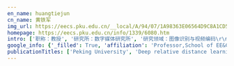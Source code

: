 ```yaml
---
en_name: huangtiejun
cn_name: 黄铁军
img_url: https://eecs.pku.edu.cn/__local/A/94/07/1A98363E06564D9C8A1CD58D183_5E6FF439_1A09.jpg?e=.jpg
homepage: https://eecs.pku.edu.cn/info/1339/6080.htm
intro: ['职称：教授', '研究所：数字媒体研究所', '研究领域：图像识别与视频编码\r\n\r\n ', '办公电话：86-10-6275 6541', '电子邮件：tjhuang@pku.edu.cn', '个人主页： ']
google_info: {'_filled': True, 'affiliation': 'Professor,School of EE&CS, Peking University', 'citedby': 5460, 'citedby5y': 4015, 'cites_per_year': {2005: 28, 2006: 49, 2007: 41, 2008: 62, 2009: 97, 2010: 101, 2011: 182, 2012: 195, 2013: 251, 2014: 357, 2015: 444, 2016: 553, 2017: 709, 2018: 902, 2019: 1114, 2020: 289}}
publicationTitles: ['Peking University', 'Deep relative distance learning: Tell the difference between similar vehicles', 'Unsupervised cross-dataset transfer learning for person re-identification', 'Probabilistic multi-task learning for visual saliency estimation in video', 'Sequential deep trajectory descriptor for action recognition with three-stream CNN', 'Overview of the MPEG-CDVS standard', 'Diversifying the image retrieval results', 'Background-modeling-based adaptive prediction for surveillance video coding', 'Keyphrase extraction using semantic networks structure analysis', 'Single underwater image enhancement with a new optical model', 'Learning affective features with a hybrid deep model for audio–visual emotion recognition', 'Social multimedia computing', 'Speech emotion recognition using deep convolutional neural network and discriminant temporal pyramid matching', 'Visual saliency with statistical priors', 'Surveillance video: The biggest big data', 'A new method to segment playfield and its applications in match analysis in sports video', 'Finding the secret of image saliency in the frequency domain', 'In vitro degradation and biocompatibility of Fe–Pd and Fe–Pt composites fabricated by spark plasma sintering', 'AVS-The Chinese next-generation video coding standard', 'Optimizing the hierarchical prediction and coding in HEVC for surveillance and conference videos with background modeling', 'A color image segmentation algorithm by using color and spatial information', 'Compact descriptors for visual search', 'The IEEE 1857 standard: Empowering smart video surveillance systems', 'Learning discriminative subspaces on random contrasts for image saliency analysis', 'Mining compact bag-of-patterns for low bit rate mobile visual search', 'Automatic webcam-based human heart rate measurements using laplacian eigenmap', 'Robust multiple cameras pedestrian detection with multi-view Bayesian network', 'An efficient coding scheme for surveillance videos captured by stationary cameras', 'Robust video fingerprinting based on visual attention regions', 'Joint semantic and latent attribute modelling for cross-class transfer learning', 'H. 264 video encryption scheme adaptive to DRM', 'X‐ray absorption spectroscopy', 'Rate-adaptive compact fisher codes for mobile visual search', 'Bubble template fabrication of chitosan/poly (vinyl alcohol) sponges for wound dressing applications', 'Cross-media analysis and reasoning: advances and directions', 'Cnn vs. sift for image retrieval: Alternative or complementary?', 'Fe–Au and Fe–Ag composites as candidates for biodegradable stent materials', 'Compact descriptors for mobile visual search and MPEG CDVS standardization', 'Group-sensitive multiple kernel learning for object recognition', 'Low-complexity and high-efficiency background modeling for surveillance video coding', 'Learning complementary saliency priors for foreground object segmentation in complex scenes', 'Multimodal deep convolutional neural network for audio-visual emotion recognition', 'Automatic interesting object extraction from images using complementary saliency maps', 'Exploiting multi-grain ranking constraints for precisely searching visually-similar vehicles', 'Joint learning of semantic and latent attributes', 'An ontology-based approach to retrieve digitized art images', 'Microstructure, mechanical property, biodegradation behavior, and biocompatibility of biodegradable Fe–Fe2O3 composites', 'Selective eigenbackground for background modeling and subtraction in crowded scenes', 'A dataset and evaluation methodology for visual saliency in video', 'Incorporating intra-class variance to fine-grained visual recognition', 'Differential effects of uridine adenosine tetraphosphateon purinoceptors in the rat isolated perfused kidney', 'Weighted component hashing of binary aggregated descriptors for fast visual search', 'A logic for reasoning about game strategies', 'Depth-preserving warping for stereo image retargeting', 'Learning long-term dependencies for action recognition with a biologically-inspired deep network', 'Uridine adenosine tetraphosphate activation of the purinergic receptor P2Y enhances in vitro vascular calcification', 'Multi-task rank learning for visual saliency estimation', 'Learning deep trajectory descriptor for action recognition in videos using deep neural networks', 'Wavelet based smoke detection method with RGB Contrast-image and shape constrain', 'Uridine adenosine tetraphosphate (Up4A) is a strong inductor of smooth muscle cell migration via activation of the P2Y2 receptor and cross-communication to the PDGF receptor', 'A multimodal video copy detection approach with sequential pyramid matching', 'Learning compact visual descriptor for low bit rate mobile landmark search', 'Compact descriptors for video analysis: The emerging MPEG standard', 'AVS2? Making video coding smarter [standards in a nutshell]', 'Salient region detection and segmentation for general object recognition and image understanding', 'Visual ontology construction for digitized art image retrieval', 'Iohexol plasma clearance measurement in older adults with chronic kidney disease—sampling time matters', 'An efficient linear approximation of acceleration method for milling stability prediction', 'Estimating visual saliency through single image optimization', 'Optimizing JPEG quantization table for low bit rate mobile visual search', 'The endothelium-derived contracting factor uridine adenosine tetraphosphate induces P2Y2-mediated pro-inflammatory signaling by monocyte chemoattractant …', 'Robust fisher codes for large scale image retrieval', 'Hnip: Compact deep invariant representations for video matching, localization, and retrieval', 'A robust feature extraction algorithm for audio fingerprinting', 'Learning contextual dependency network models for link-based classification', 'Two-phase web site classification based on hidden markov tree models', 'Sequence multi-labeling: A unified video annotation scheme with spatial and temporal context', 'Adenosine 5′-tetraphosphate is a highly potent purinergic endothelium-derived vasoconstrictor', 'Synthesis of Unsupported d1–dx Oxido-Bridged Heterobimetallic Complexes Containing VIV: A New Direction for Metal-to-Metal Charge Transfer', 'A coding unit classification based AVC-to-HEVC transcoding with background modeling for surveillance videos', 'A DRM architecture for manageable P2P based IPTV system', 'Exploiting multi-context analysis in semantic image classification', 'Hamming compatible quantization for hashing', 'A background proportion adaptive Lagrange multiplier selection method for surveillance video on HEVC', 'Compact deep invariant descriptors for video retrieval', 'Quaternary arrangement of an active, native group II intron ribonucleoprotein complex revealed by small-angle X-ray scattering', 'Towards mobile document image retrieval for digital library', 'Content-based copy detection through multimodal feature representation and temporal pyramid matching', 'Video copy detection using a soft cascade of multimodal features', 'Selective eigenbackgrounds method for background subtraction in crowed scenes', 'Cost-sensitive rank learning from positive and unlabeled data for visual saliency estimation', 'Imitating the brain with neurocomputer a “new” way towards artificial general intelligence', 'Saliency detection based on 2d log-gabor wavelets and center bias', 'Watermark detection schemes with high security', 'Bi-directional cascade network for perceptual edge detection', 'Video copy-detection and localization with a scalable cascading framework', 'Mediaprinting: Identifying multimedia content for digital rights management', 'Dynamic telephone number assignment', 'PKU-IDM@ TRECVid 2011 CBCD: content-based copy detection with cascade of multimodal features and temporal pyramid matching', 'An overview of 3D video representation and coding', 'Multi-polarity text segmentation using graph theory', 'Background and IPR Status of AVS [J]', 'Two-stage pooling of deep convolutional features for image retrieval', 'Fast and efficient transcoding based on low-complexity background modeling and adaptive block classification', 'Macro-block-level selective background difference coding for surveillance video', 'A background model based method for transcoding surveillance videos captured by stationary camera', 'A secure media streaming mechanism combining encryption, authentication, and transcoding', 'Pre-column dilution large volume injection ultra-high performance liquid chromatography-tandem mass spectrometry for the analysis of multi-class pesticides in cabbages', 'Superimage: Packing semantic-relevant images for indexing and retrieval', 'PKUBench: A context rich mobile visual search benchmark', 'The group II intron ribonucleoprotein precursor is a large, loosely packed structure', 'Multi-scale 3d convolution network for video based person re-identification', 'Determination of major aromatic constituents in vanilla using an on‐line supercritical fluid extraction coupled with supercritical fluid chromatography', 'Rate-performance-loss optimization for inter-frame deep feature coding from videos', 'A fast and performance-maintained transcoding method based on background modeling for surveillance video', 'Interoperability issues in DRM and DMP solutions', 'Towards human-like and transhuman perception in AI 2.0: a review', 'Affinity preserving quantization for hashing: A vector quantization approach to learning compact binary codes', 'Free-standing few-layered graphene oxide films: selective, steady and lasting permeation of organic molecules with adjustable speeds', 'Detecting abnormal behaviors in surveillance videos based on fuzzy clustering and multiple auto-encoders', 'Mono‐Oxido‐Bridged Heterobimetallic and Heterotrimetallic Compounds Containing Titanium (IV) and Chromium (III)', 'Latent linkage semantic kernels for collective classification of link data', 'Field-effect type compound semiconductor device and method for fabricating the same', 'Sap: Self-adaptive proposal model for temporal action detection based on reinforcement learning', 'To project more or to quantize more: Minimizing reconstruction bias for learning compact binary codes', 'Background-foreground division based search for motion estimation in surveillance video coding', 'Group II intron–ribosome association protects intron RNA from degradation', 'Single and multiple view detection, tracking and video analysis in crowded environments', 'Method and apparatus to estimate oil aeration in an engine', 'Systems and methods for selecting and displaying advertisements in association wtih image based search results', 'Multimedia big data', 'An automatic versatile system integrating solid-phase extraction with ultra-high performance liquid chromatography–tandem mass spectrometry using a dual-dilution strategy for …', 'A low complexity interest point detector', 'A novel floodless service discovery mechanism designed for software-defined networking', 'A commercial HTS dipole magnet for X-ray magnetic circular dichroism (XMCD) experiments', 'Reconfigurable video coding framework and decoder reconfiguration instantiation of AVS', 'Fast MPEG-CDVS encoder with GPU-CPU hybrid computing', 'From Part to whole: Who is behind the painting?', 'Automatic on‐line solid‐phase extraction with ultra‐high performance liquid chromatography and tandem mass spectrometry for the determination of ten antipsychotics in human plasma', 'Ferromagnetic coupling in d 1–d 3 linear oxido-bridged heterometallic complexes: ground-state models of metal-to-metal charge transfer excited states', 'Surveillance video coding with quadtree partition based ROI extraction', 'PKU-IDM@ TRECVid 2010: copy detection with visual-audio feature fusion and sequential pyramid matching', 'Pku@ trecvid2009: Single-actor and pair-activity event detection in surveillance video', 'Streaming of governed content-Time for a standard', 'Towards a multilingual, multimedia and multimodal digital library platform', 'Adaptive online retail web site based on hidden markov model', 'The meson distribution amplitude of exclusive processes in QCD', 'Lipidomics study of the protective effects of isosteviol sodium on stroke rats using ultra high-performance supercritical fluid chromatography coupling with ion-trap and time …', 'Spike coding for dynamic vision sensors', 'Measuring visual surprise jointly from intrinsic and extrinsic contexts for image saliency estimation', 'Scalable mobile search with binary phrase', 'Collaborative annotation of real time streams on Android-enabled devices', 'Learning the trip suggestion from landmark photos on the web', 'Generating vocabulary for global feature representation towards commerce image retrieval', 'Dynamic multi-cue tracking with detection responses association', 'A New Approach for Developing Open Standards with a More Reasonable Patent Licensing Policy', 'Categorizing traditional chinese painting images', 'A web site representation and mining algorithm using the multiscale tree model', 'A web site mining algorithm using the multiscale tree representation model', 'Depth-aware stereo video retargeting', 'Spike camera and its coding methods', 'The MPEG Internet Video-Coding Standard [Standards in a Nutshell]', 'Pollution Characteristics and Evaluation of Nitrogen, Phosphorus and Organic Matter in Sediments of Shanmei Reservoir in Fujian, China', 'An efficient coding framework for compact descriptors extracted from video sequence', 'The second generation IEEE 1857 video coding standard', 'TASC: A transformation-aware soft cascading approach for multimodal video copy detection', 'Representing visual objects in HEVC coding loop', 'Learning compact visual descriptors for low bit rate mobile landmark search', 'Research on Treatment of Rural Domestic Sewage in Suzhou', 'Classification and grading assessment method of leakage disasters in running tunnel', 'A perception-based scalable encryption model for AVS audio', 'Basic considerations on AVS DRM architecture', 'A framework for background detection in video', 'Toward Knowledge as a Service Over Networks: A Deep Learning Model Communication Paradigm', 'The future of artificial intelligence in China', 'Cross-domain adversarial feature learning for sketch re-identification', 'Rate control for consistent video quality with inter-dependent distortion model for HEVC', 'Automatic virtual phone number pool management', 'Cnusvm: Hybrid cnn-uneven svm model for imbalanced visual learning', 'Evaluating customer security preferences', 'Performance evaluation for AVS2 scene video coding techniques', 'Approximate models for CCN data transfer in general topology', 'Cryogen-free 1kA-class Ic measurement system featuring an 8 T HTS magnet', 'Key Technologies in Mobile Visual Search and MPEG Standardization Activities', 'Study on the emotion factor space of fabric', 'Multi-camera pedestrian detection with multi-view bayesian network model.', 'PO bond dissociation enthalpies: High-level ab initio and DFT study', 'Image database system of clothing emotion', 'A ranking SVM based fusion model for cross-media meta-search engine', 'Large-scale cross-media retrieval of wikipediamm images with textual and visual query expansion', 'AVS Standard-Status and Future Plan', 'Towards multi-granularity multi-facet e-book retrieval', 'Robust collective classification with contextual dependency network models', 'Isolation of glycoproteins from bovine milk', 'Incremental learning for interaction dynamics with the influence model', 'Gas generator for an air bag and air system', 'A fast and robust hydrophilic interaction liquid chromatography tandem mass spectrometry method for determining methylpentose, hexose, hexosamine and hexonic acid in …', 'Characterizing neuronal circuits with spike-triggered non-negative matrix factorization', 'Effect of pH value on corrosion behavior of Q235 steel in an artificial soil', 'Fixed-point Gaussian Mixture Model for analysis-friendly surveillance video coding', 'Image saliency estimation via random walk guided by informativeness and latent signal correlations', 'Hierarchical multi-VLAD for image retrieval', 'Detecting Rare Actions and Events from Surveillance Big Data with Bag of Dynamic Trajectories', 'Component hashing of variable-length binary aggregated descriptors for fast image search', 'Multi-view gait recognition with incomplete training data', 'A system based on sequence learning for event detection in surveillance video', 'Semantic classification and annotation of images', 'CFD simulation and experimental validation of a Diaphragm Pressure Wave Generator', 'Semantic scoring based on small-world phenomenon for feature selection in text mining', 'Building Scalable and High Efficient Java Multimedia Collaboration', 'Plug-in light', 'Context-based classification for link data', 'Algorithms of integrated student modeling in online virtual educational community', 'Towards the next generation of retinal neuroprosthesis: Visual computation with spikes', 'From data to knowledge: Deep learning model compression, transmission and communication', 'Spike Coding for Dynamic Vision Sensor in Intelligent Driving', 'Active sampling exploiting reliable informativeness for subjective image quality assessment based on pairwise comparison', 'Mpeg internet video coding standard and its performance evaluation', 'Joint network based attention for action recognition', 'Depth-based local feature selection for mobile visual search', 'High-efficiency coding for shaking surveillance videos based on global motion compensation', 'Introduction to AVS2 scene video coding techniques', 'Influence of water content on corrosion behavior of Q235 steel in an artificial soil', 'On the interoperability of local descriptors compression', 'Learning from mobile contexts to minimize the mobile location search latency', 'An efficient surveillance coding method based on a timely and bit-saving background updating model', 'Analysis of viscoelastic characteristics of asphalt mixtures in dynamic creep test', 'An efficient background reconstruction based coding method for surveillance videos captured by moving camera', 'Comparison of sage and CFD models of a diaphragm pressure wave generator', 'Robust and discriminative image authentication based on standard model feature', 'The application status and development countermeasure of ornamental bamboos in Hunan Province [J]', 'A distributed framework for collaborative annotation of streams', 'PKU at ImageCLEF 2008: Experiments with Query Extension Techniques for Text-Based and Content-Based Image Retrieval.', 'Evolvement of DRM schema: From encryption to interoperability and monitoring', 'Improving the image retrieval results via topic coverage graph', 'A New Scheme Combining Space-time Bit Interleave Coded Modulation with Phase Sweeping', 'The influence model of online social interactions and its learning algorithms', 'Web clustering and association rule discovery for web broadcast', 'Reconstruction of natural visual scenes from neural spikes with deep neural networks', 'A fully automatic cross used solid-phase extraction online coupled with ultra-high performance liquid chromatography–tandem mass spectrometry system for the trace analysis of …', 'Free-view gait recognition', 'Multiscale video sequence matching for near-duplicate detection and retrieval', 'Revealing fine structures of the retinal receptive field by deep learning networks', 'Winner-take-all as basic probabilistic inference unit of neuronal circuits', 'Temporal attentive network for action recognition', 'A simple blind-denoising filter inspired by electrically coupled photoreceptors in the retina', 'Method and device for video encoding or decoding based on image super-resolution', 'PA-Search: Predicting units adaptive motion search for surveillance video coding', 'EBoWs: An End-to-End Bag-of-Words Model via Deep Convolutional Neural Network', 'A fast skip and direction adaptive search algorithm for Sub-Pixel Motion Estimation on HEVC', 'Improving object detection with region similarity learning', 'Image saliency analysis based on retina simulation', 'Evaluating customer security preferences', 'Provisioning a Mobile Device with a Code Generation Key to Enable Generation of One-Time Passcodes', 'Aerobic oxidation of β-isophorone by tetraphenylporphyrin catalysts in pyridine solution', 'Systems and methods for selecting, serving, and displaying advertisement content based on a point of interest', 'Optimizing binary fisher codes for visual search', 'Hybrid-indexing multi-type features for large-scale image search', 'Overview of IEEE 1857.3: Systems of advanced audio and video coding', 'Ieee standards for advanced audio and video coding in emerging applications', 'Overview of the IEEE 1857 surveillance groups', 'MPLBoost-based mixture model for effective human detection with Deformable Part Model', 'Mechanism and Countermeasure on Long-term Effective Management for Rural Sewage Treatment in Suzhou', 'A fusion of algorithms in near duplicate document detection', 'Robust and discriminative image authentication based on sparse coding', 'A hierarchical backbone network based on VLB architecture', 'Sunday, 18 July 2010', 'Dct-based videoprinting on saliency-consistent regions for detecting video copies with text insertion', 'A SIFT-based image fingerprinting approach robust to geometric transformations', 'Content-Based Video Semantic Analysis', 'An image fingerprinting method robust to complicated image modifications', 'Quantitatively evaluating the influence of online social interactions in the community-assisted digital library', 'Toward a distributed terabyte text retrieval system in China-US million book digital library', 'Probabilistic inference of binary markov random fields in spiking neural networks through mean-field approximation', 'Video Coding for Machines: A Paradigm of Collaborative Compression and Intelligent Analytics', 'Method and device for encoding space-time signals', 'An Efficient Coding Method for Spike Camera using Inter-Spike Intervals', 'Spatiotemporal Information Processing with a Reservoir Decision-making Network', 'Residual-Based Post-Processing for HEVC', 'P-ODN: Prototype based open deep network for open set recognition', 'Spike Coding: Towards Lossy Compression for Dynamic Vision Sensor', 'A novel two-dimensional liquid chromatography-mass spectrometry method for direct drug impurity identification from HPLC eluent containing ion-pairing reagent in mobile phases', 'CDbin: Compact Discriminative Binary Descriptor Learned with Ef? cient Neural Network', 'Transductive Episodic-Wise Adaptive Metric for Few-Shot Learning', 'Graph Convolutional Reinforcement Learning', 'Perceptual temporal incoherence aware stereo video retargeting', 'Neural system identification with spike-triggered non-negative matrix factorization', 'Ownership identification, signaling, and handling of content components in streaming media', 'Compressed Image Restoration via External-Image Assisted Band Adaptive PCA Model Learning', 'Implementation of Bayesian inference in distributed neural networks', 'Event-based content distribution', 'Deep regional feature pooling for video matching', 'A Multi-Block N-ary trie structure for exact r-neighbour search in hamming space', 'Method and apparatus for rapidly reconstructing super-resolution image', 'Method and device for compressing local feature descriptor, and storage medium', 'Dynamic Telephone Number Assignment', 'Coding and decoding method for images or videos', 'Compact Rotating In-Plane HTS Magnet for X-Ray Scattering Sample Environment', 'Chinese pediatrician beliefs about counseling and medications for parents who smoke: a survey in southern China', '冲击映像法在渡槽竖墙空鼓裂缝检测中的应用', 'Indexing heterogeneous features with superimages', 'A novel pair-wise image matching strategy with compact descriptors', 'Treatment of Rural Domestic Sewage with Low C/N Ratio by Bio-ecological Combined Process', 'Hierarchical-and-Adaptive Bit-Allocation with Selective Background Prediction for High Efficiency Video Coding (HEVC)', 'MYCOPHENOLIC ACID DIMINISHES MONOCYTE CHEMOATTRACTANT PROTEIN-1 PRODUCTION IN VASCULAR SMOOTH MUSCLE CELLS VIA ROS INHIBITION: PP. 34.157', 'Saturday, 17 July 2010', 'DYSFUNCTIONAL HDL FROM PATIENTS WITH END-STAGE RENAL DISEASE (ESRD) RECOVER AFTER SUCCESSFUL RENAL TRANSPLANTATION: 8D. 01', 'Dysfunctional HDL from Patients with End Stage Renal Disease (ESRD) Recover after Successful Renal Transplantation.: Abstract# 50', 'A proposed AVS decoder configuration in the reconfigurable video coding framework', 'An Isomorphic New Algorithm for Finding Convex Hull with a Maximum Pitch of the Dynamical Base Line Guided by Apexes Distributing Characteristics', 'A New Algorithm for Finding Convex Hull Based on Coiling with a Minimum Lever Pitch in Double Domains and Single Direction', 'GlobalMMCS collaborative clients and services for portals', 'Design and Implementation of Intellectual Internet Robot', 'Chance and Challenges That Community Health Service Faces after the Reform of Medical Insurance System.', 'WEB CONTENT-BASED SELF-ADAPTIVE PAGE TRANSFORMATION AGENT [J]', 'Linear bunchers on the SFC axial injection line', 'Numerical analysis for material bifurcation', 'Kernel Quantization for Efficient Network Compression', 'An automatic online solid-phase dehydrate extraction-ultra-high performance supercritical fluid chromatography-tandem mass spectrometry system using a dilution strategy for the …', 'Toward the Next Generation of Retinal Neuroprosthesis: Visual Computation with Spikes', 'Multi-Scale Temporal Cues Learning for Video Person Re-Identification', 'Transforming data structures and data objects for migrating data between databases having different schemas', 'Joint Coding of Local and Global Deep Features in Videos for Visual Search', 'Global Co-occurrence Feature Learning and Active Coordinate System Conversion for Skeleton-based Action Recognition', 'Unsupervised Few-shot Learning via Self-supervised Training', '3D Human Skeleton Data Compression for Action Recognition', 'Excitation-Inhibition Balanced Spiking Neural Networks for Fast Information Processing', 'Skeleton-Based 3D Object Retrieval Using Retina-Like Feature Descriptor', 'Optimizing data replication across multiple data centers', 'Method, apparatus, and system for deep feature coding and decoding', 'Parallel Execution of Request Tracking and Resource Delivery', 'Robust estimation for image noise based on eigenvalue distributions of large sample covariance matrices', 'Pannexin3 as a novel marker for ganglion cells in the feline retina.', 'Automatic virtual phone number pool management', 'E2BoWs: An end-to-end Bag-of-Words model via deep convolutional neural network for image retrieval', 'Event-Based Vision Enhanced: A Joint Detection Framework in Autonomous Driving', 'Learning a Deep Convolutional Network for Subband Image Denoising', 'A Retina-Inspired Sampling Method for Visual Texture Reconstruction', 'A five-coordinate iron (III) porphyrin complex including a neutral axial pyridine N-oxide ligand', 'Quantitative determination of bioactive proteins in diphtheria tetanus acellular pertussis (DTaP) vaccine by liquid chromatography tandem mass spectrometry', 'Fine-granularity ownership identification of multimedia content components: a mechanism for smart media streaming', 'Accurate full-resolution reconstruction of spike-encoded image time series using random matrix theory', 'Push-pull Feedback Implements Hierarchical Information Retrieval Efficiently', 'Pyramid Convolutional Network for Single Image Deraining', 'Neural Information Processing in Hierarchical Prototypical Networks', 'Learning, Storing, and Disentangling Correlated Patterns in Neural Networks', 'R&D of applied superconductivity by a small business: experiences and future perspective', 'Guest Editorial Special Issue on Neuromorphic Computing and Cognitive Systems', 'Special Issue on Neuromorphic Computing and Cognitive Systems', 'Event-based content distribution', 'Method and device for detecting interest points in image', 'DEEP REGIONAL FEATURE POOLING FOR VIDEO MATCHING', 'Super-resolution image reconstruction method and apparatus based on classified dictionary database', 'Making and adjusting advertiser bids based on call center occupancy', 'Media decoding method based on cloud computing and decoder thereof', 'AI 2.0 时代的类人与超人感知: 研究综述与趋势展望 (英文)', '跨媒体分析与推理: 研究进展与发展方向 (英文)', 'Evaluating customer security preferences', 'Corrosion Resistance of Low Alloy Steel in Simulated Acid Soil', 'Method and device for video encoding or decoding based on dictionary database', 'Coding method based on multi-hypothesis motion compensation for p-frame', 'Synthesis, Structure, Magnetic and Electronic Properties of Heterometallic Complexes Containing First-Row Transition Metals.', 'Evaluating customer security preferences', 'Joint Learning of Semantic and Latent Attributes', 'shuttleNet: A biologically-inspired RNN with loop connection and parameter sharing.', 'Compact HTS Beamline and Magnetic Resonance Magnets', 'Opportunities and Challenges of Global Network Cameras', 'Determination of Multi-Element in White Copper Alloy by ICP-OES', 'Directly Determination of the Trace Elements in Diesel Engines-NOx Reduction', 'Providing a search result based on an input including a time specification', 'FP226IOHEXOL PLASMA CLEARANCE MEASUREMENT IN OLDER ADULTS WITH CHRONIC KIDNEY DISEASE-SAMPLING TIME MATTERS', 'Characterization and Properties of TEMPO-oxidized Bacterial Cellulose-Hydroxypatite for Osseous Regeneration', 'Joint optimization of JPEG quantization table and coefficient thresholding for low bitrate mobile visual search', 'Plume control of a plasma thruster', 'Number identification and tagging', 'Reliability Analysis and Treatment Measure of Power Supply for Full Mechanized Coal Face', 'A local shape descriptor for mobile linedrawing retrieval', 'IEEE 1857: Boosting Video Applications in CPSS', 'Imagery of a Face Enhances Event-Related Potentials to Ambiguous Visual Stimuli', 'Versuche zur Identifizierung von strukturellen und funktionellen Veränderungen in high density lipoprotein', 'BUILDING A SCALABLE FRAMEWORK FOR THE COLLABORATIVE ANNOTATION OF REAL TIME DATA STREAMS', 'Allocating images and selecting image collections for distributed visual search', 'Distributed Visual Retrieval Model Based on Potential Theme', 'Performance evaluation of interlayer bonding-materials of asphalt pavement', 'iULib: where UDL and Wikipedia could meet', 'Design and Implementation of AVS Video Bitstream Analyzer QtAVS', 'Selection of Video Coding Standards for Digital Home System', 'Salient object extraction for user-targeted video content association', 'Saliency detection based on 2D log-gabor wavelets and center bias', 'PKU@ TRECVID2010: Pair-Wise Event Detection in Surveillance Video.', 'Presentation Session 1: Content-Based Multimedia Identification: A New Approach for Digital Rights Management', 'Poster Board#-Session: P49-I The Effects of Mycophenolic Acid on Proinflammatory Signaling in Human Vascular Endothelial Cells.: Abstract# 706', 'The Lysophospholipide Based Immunomodulator FTY720 Derogate the Interleukin-1 beta Induced Matrix Metalloproteinase-9 (MMP-9)', 'A Scene Representation Application Implementing LASeR Using Object-Based Timing Model', 'Proposal of MXM API', 'Proposal of MXM technologies', 'Collection of MXM use cases', 'Response to MXM call for proposals', 'Exploring the relationships of regions for visual content understanding', 'AVS 数字版权管理标准体系结构的基本设计', '针对艺术图像检索的视觉本体构建', 'The following resources related to this article are available online at', 'The Design and Implementation of Digital Library Resource Management System Based on Topic Map', 'ERMSCT: MPEG-7 Based Didactical AV Courseware Building Tool for Heterogeneous Terminals', 'Art-Categorizing Traditional Chinese Painting Images', 'A cache-based distributed terabyte text retrieval system in CADAL', 'Open Bookmark service based on self-adaptive information agents', 'LOCALIZATION BAND OF POST BIFURCATION IN PLANE SHEET', 'Open documents', 'PKU@ TRECVID2009: Single-Actor and Pair-Activity Event Detection in Surveillance Video', 'Web-Scale Near-Duplicate Detection', 'DRM Standardization in China', 'A Distributed Collaboration Framework for Stream Annotation', 'Supplemental Materials Quaternary Arrangement of an Active, Native Group II Intron Ribonucleoprotein Complex revealed by Small-angle X-ray Scattering', 'IIIIII/III', 'Introduction to AVS Introduction to AVS2 Scene Video Coding Techniques Scene Video Coding Techniques', 'Semantic Illustration Retrieval for Very Large Data Set', 'BigMM 2015', "00Illl Ul'I'IMEIlIll UMPUTING", 'E-LETTER', 'The Implementation of Digital Resource Management En-gine in the Digital Library', 'iMedia: A Multimedia Platform for Digital Library', 'Towards Multi-granularity Multi-facet E-Book Retrieval in China-US Million Book Digital Library', 'Mining Interest Navigation Patterns with Hidden Markov Model']
---
```

